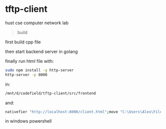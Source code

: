 # tftp-client
 hust cse computer network lab


>build

first build cpp file

then start backend server in golang

finally run html file with:

```bash
sudo npm install -g http-server
http-server -p 8000
```

in:

```bash
/mnt/d/codefield/tftp-client/src/frontend
```

and:

```bash
nativefier "http://localhost:8000/client.html";move "C:\Users\Alex\File Operations-win32-x64" "D:\codefield\tftp-client"
```

in windows powershell